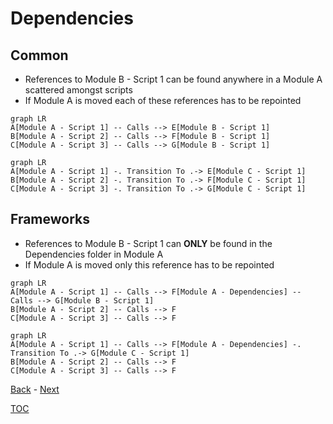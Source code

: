 # Dependencies

## Common

- References to Module B - Script 1 can be found anywhere in a Module A scattered amongst scripts
- If Module A is moved each of these references has to be repointed

```mermaid
graph LR
A[Module A - Script 1] -- Calls --> E[Module B - Script 1] 
B[Module A - Script 2] -- Calls --> F[Module B - Script 1]
C[Module A - Script 3] -- Calls --> G[Module B - Script 1]
```

```mermaid
graph LR
A[Module A - Script 1] -. Transition To .-> E[Module C - Script 1] 
B[Module A - Script 2] -. Transition To .-> F[Module C - Script 1]
C[Module A - Script 3] -. Transition To .-> G[Module C - Script 1]
```

## Frameworks

- References to Module B - Script 1 can **ONLY** be found in the Dependencies folder in Module A
- If Module A is moved only this reference has to be repointed

```mermaid
graph LR
A[Module A - Script 1] -- Calls --> F[Module A - Dependencies] -- Calls --> G[Module B - Script 1]
B[Module A - Script 2] -- Calls --> F
C[Module A - Script 3] -- Calls --> F
```

```mermaid
graph LR
A[Module A - Script 1] -- Calls --> F[Module A - Dependencies] -. Transition To .-> G[Module C - Script 1]
B[Module A - Script 2] -- Calls --> F
C[Module A - Script 3] -- Calls --> F
```

[Back](Introduction.md) - [Next](Script_Functions_And_Types.md)

[TOC](TOC.md)
